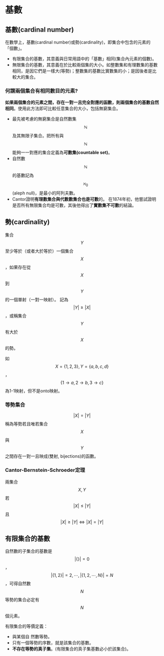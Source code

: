 # 基數

## 基數\(cardinal number\)

在數學上，基數\(cardinal number\)或勢\(cardinality\)，即集合中包含的元素的「個數」。

* 有限集合的基數，其意義與日常用語中的「基數」相同\(集合內元素的個數\)。
* 無限集合的基數，其意義在於比較兩個集的大小。如整數集和有理數集的基數相同，是因它們是一樣大\(等勢\)；整數集的基數比實數集的小；是因後者是比較大的集合。

### 何謂兩個集合有相同數目的元素?

**如果兩個集合的元素之間，存在一對一且完全對應的函數，則兩個集合的基數自然相同**。使用此方法即可比較任意集合的大小，包括無窮集合。

*  最先被考慮的無窮集合是自然數集$$\mathbb{N}$$及其無限子集合。把所有與$$\mathbb{N}$$能夠一一對應的集合定義為**可數集\(countable set\)**。
*  自然數$$\mathbb{N}$$的基數記為$$\aleph _{0}$$\(aleph null\)，是最小的阿列夫數。
* Cantor證明**有理數集合與代數數集合也是可數**的。  在1874年初，他嘗試證明是否所有無限集合均是可數，其後他得出了**實數集不可數**的結論。

## 勢\(cardinality\)

集合$$ Y$$至少等於（或者大於等於）一個集合$$X$$，如果存在從$$X$$到$$Y$$的一個單射（一對一映射）。記為$$ |Y| \geq |X|$$，或稱集合$$Y$$有大於$$X$$的勢。

如 $$X=\{1,2,3\}, Y=\{a,b,c,d\} $$，$$\{1\rightarrow a, 2 \rightarrow b, 3 \rightarrow c\}$$ 為1-1映射，但不是onto映射。

### 等勢集合

$$|X| = |Y| $$稱為等勢若且唯若集合$$X$$與$$Y$$之間存在一對一且映成\(雙射, bijections\)的函數。

###  Cantor-Bernstein-Schroeder定理

兩集合$$X, Y$$ 若 $$|X| \leq |Y|$$且 $$|X| \geq |Y| \Leftrightarrow |X| = |Y|$$

## 有限集合的基數

自然數的子集合的基數是$$ |\{\}|=0$$，$$|\{1,2\}|=2, \cdots, |\{1,2,\cdots, N\}|=N$$，可得自然數$$N$$ 等勢的集合必定有$$N$$個元素。

有限集合的等價定義：

* 與某個自  然數等勢。
* 只有一個等勢的序數，就是該集合的基數。
* **不存在等勢的真子集**。\(有限集合的真子集基數必小於該集合\)。



















